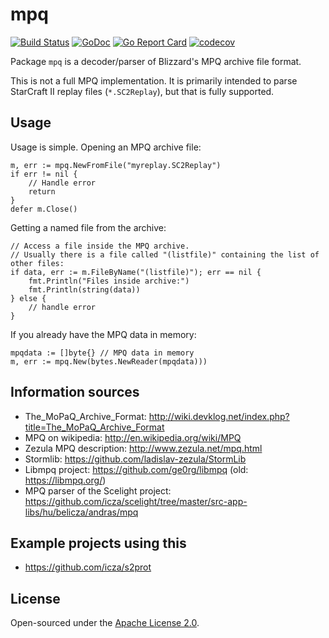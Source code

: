 # mpq

[![Build Status](https://travis-ci.org/icza/mpq.svg?branch=master)](https://travis-ci.org/icza/mpq)
[![GoDoc](https://godoc.org/github.com/icza/mpq?status.svg)](https://godoc.org/github.com/icza/mpq)
[![Go Report Card](https://goreportcard.com/badge/github.com/icza/mpq)](https://goreportcard.com/report/github.com/icza/mpq)
[![codecov](https://codecov.io/gh/icza/mpq/branch/master/graph/badge.svg)](https://codecov.io/gh/icza/mpq)

Package `mpq` is a decoder/parser of Blizzard's MPQ archive file format.

This is not a full MPQ implementation. It is primarily intended to parse StarCraft II replay files (`*.SC2Replay`),
but that is fully supported.

## Usage

Usage is simple. Opening an MPQ archive file:

	m, err := mpq.NewFromFile("myreplay.SC2Replay")
	if err != nil {
		// Handle error
		return
	}
	defer m.Close()

Getting a named file from the archive:

	// Access a file inside the MPQ archive.
	// Usually there is a file called "(listfile)" containing the list of other files:
	if data, err := m.FileByName("(listfile)"); err == nil {
		fmt.Println("Files inside archive:")
		fmt.Println(string(data))
	} else {
		// handle error
	}

If you already have the MPQ data in memory:

	mpqdata := []byte{} // MPQ data in memory
	m, err := mpq.New(bytes.NewReader(mpqdata)))

## Information sources

- The_MoPaQ_Archive_Format: http://wiki.devklog.net/index.php?title=The_MoPaQ_Archive_Format
- MPQ on wikipedia: http://en.wikipedia.org/wiki/MPQ
- Zezula MPQ description: http://www.zezula.net/mpq.html
- Stormlib: https://github.com/ladislav-zezula/StormLib
- Libmpq project: https://github.com/ge0rg/libmpq (old: https://libmpq.org/)
- MPQ parser of the Scelight project: https://github.com/icza/scelight/tree/master/src-app-libs/hu/belicza/andras/mpq

## Example projects using this

- https://github.com/icza/s2prot

## License

Open-sourced under the [Apache License 2.0](https://github.com/icza/mpq/blob/master/LICENSE).
